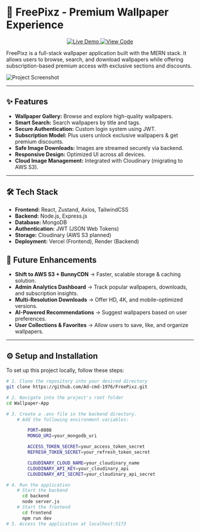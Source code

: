 # 🎨 FreePixz - Premium Wallpaper Experience  

<p align="center">
  <a href="https://wallpaper-app-topaz.vercel.app/" target="_blank">
    <img src="https://img.shields.io/badge/Live%20Demo-3393FF?style=for-the-badge&logo=vercel&logoColor=white" alt="Live Demo" />
  </a>
  <a href="https://github.com/Ad-cmd-1976/FreePixz" target="_blank">
    <img src="https://img.shields.io/badge/View%20Code-181717?style=for-the-badge&logo=github&logoColor=white" alt="View Code" />
  </a>
</p>  

FreePixz is a full-stack wallpaper application built with the MERN stack. It allows users to browse, search, and download wallpapers while offering subscription-based premium access with exclusive sections and discounts.  

![Project Screenshot](https://github.com/user-attachments/assets/3480f435-38fc-457b-ba13-53d8bba807a6)  

---  

## ✨ Features  

- **Wallpaper Gallery:** Browse and explore high-quality wallpapers.  
- **Smart Search:** Search wallpapers by title and tags.  
- **Secure Authentication:** Custom login system using JWT.  
- **Subscription Model:** Plus users unlock exclusive wallpapers & get premium discounts.  
- **Safe Image Downloads:** Images are streamed securely via backend.  
- **Responsive Design:** Optimized UI across all devices.  
- **Cloud Image Management:** Integrated with Cloudinary (migrating to AWS S3).  

---  

## 🛠️ Tech Stack  

- **Frontend:** React, Zustand, Axios, TailwindCSS  
- **Backend:** Node.js, Express.js  
- **Database:** MongoDB  
- **Authentication:** JWT (JSON Web Tokens)  
- **Storage:** Cloudinary (AWS S3 planned)  
- **Deployment:** Vercel (Frontend), Render (Backend)

## 🔮 Future Enhancements  

- **Shift to AWS S3 + BunnyCDN** → Faster, scalable storage & caching solution.  
- **Admin Analytics Dashboard** → Track popular wallpapers, downloads, and subscription insights.  
- **Multi-Resolution Downloads** → Offer HD, 4K, and mobile-optimized versions.  
- **AI-Powered Recommendations** → Suggest wallpapers based on user preferences.  
- **User Collections & Favorites** → Allow users to save, like, and organize wallpapers.  

---  

## ⚙️ Setup and Installation  

To set up this project locally, follow these steps:  

```sh
# 1. Clone the repository into your desired directory
git clone https://github.com/Ad-cmd-1976/FreePixz.git

# 2. Navigate into the project's root folder
cd Wallpaper-App

# 3. Create a .env file in the backend directory.
    # Add the following environment variables:

        PORT=8080
        MONGO_URI=your_mongodb_uri

        ACCESS_TOKEN_SECRET=your_access_token_secret
        REFRESH_TOKEN_SECRET=your_refresh_token_secret

        CLOUDINARY_CLOUD_NAME=your_cloudinary_name
        CLOUDINARY_API_KEY=your_cloudinary_api
        CLOUDINARY_API_SECRET=your_cloudinary_api_secret

# 4. Run the application
    # Start the backend
      cd backend
      node server.js
    # Start the frontend
      cd frontend
      npm run dev
# 5. Access the application at localhost:5173
